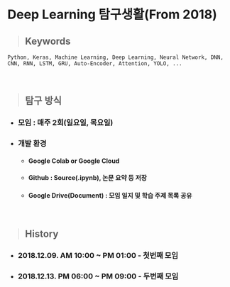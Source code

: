 __Deep Learning 탐구생활(From 2018)__
==================


> ## __Keywords__  
    Python, Keras, Machine Learning, Deep Learning, Neural Network, DNN, CNN, RNN, LSTM, GRU, Auto-Encoder, Attention, YOLO, ...
<br/>

> ## __탐구 방식__
* ### 모임 : 매주 2회(일요일, 목요일)
* ### 개발 환경
  - #### Google Colab or Google Cloud
  - #### Github : Source(.ipynb), 논문 요약 등 저장 
  - #### Google Drive(Document) : 모임 일지 및 학습 주제 목록 공유 
  
<br/>

> ## __History__
* ### 2018.12.09. AM 10:00 ~ PM 01:00 - 첫번째 모임
* ### 2018.12.13. PM 06:00 ~ PM 09:00 - 두번째 모임
